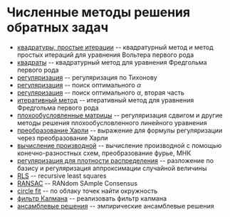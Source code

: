 # Численные методы решения обратных задач

- [квадратуры, простые итерации](/_09_09_23.ipynb) -- квадратурный метод и метод простых итераций для уравнения Вольтера первого рода
- [квадраты](/_09_16_23.ipynb) -- квадратурный метод для уравнения Фредгольма первого рода
- [регуляризация](/_09_23_23.ipynb) -- регуляризация по Тихонову
- [регуляризация](/_09_39_23.ipynb) -- поиск оптимального $\alpha$
- [регуляризация](/_10_07_23.ipynb) -- поиск оптимального $\alpha$, вторая часть
- [итеративный метод](/_10_14_23.ipynb) -- итеративный метод для уравнения Фредгольма первого рода
- [плохообусловленные матрицы](/_10_21_23.ipynb) -- регуляризация сдвигом и другие методы решения плохообусловленного линейного уравнения
- [преобразование Харли](/_10_28_23.pdf) -- выражение для формулы регуляризации через преобразование Харли
- [вычисление производной](/_11_11_23.ipynb) -- вычисление производной с помощью конечно-разностных схем, преобразование фурье, МНК
- [регуляризация для плотности распределения](/_11_18_23.ipynb) -- разложение по базису и регуляризация аппроксимации случайной величины
- [RLS](/_11_25_23.ipynb) -- recursive least squares
- [RANSAC](/_12_02_23.ipynb) -- RANdom SAmple Consensus
- [circle fit](/_12_02_23_hw.ipynb) -- по облаку точек найти окружность
- [фильтр Калмана](/_12_09_23.ipynb) -- реализовать фильтр калмана
- [ансамблевые решения](https://github.com/SpongeFrogy/n_sol_obr/blob/main/_12_16_32.ipynb) -- эмпирические ансамблевые решения
